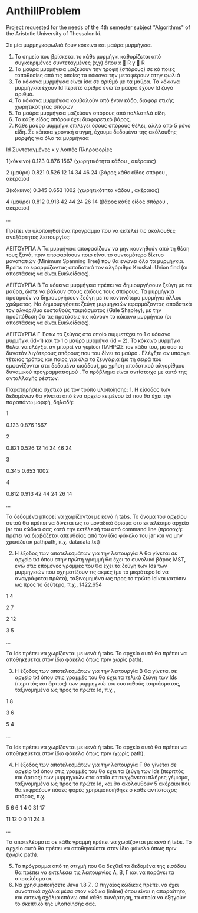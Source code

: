 # AnthillProblem
Project requested for the needs of the 4th semester subject "Algorithms" of the Aristotle University of Thessaloniki.

Σε μία μυρμηγκοφωλιά ζουν κόκκινα και μαύρα μυρμήγκια.
1. Το σημείο που βρίσκεται το κάθε μυρμήγκι καθορίζεται από συγκεκριμένες συντεταγμένες (x,y) όπου x  R y  R
2. Τα μαύρα μυρμήγκια μαζεύουν την τροφή (σπόρους) σε κά ποιες τοποθεσίες από τις οποίες
τα κόκκινα την μεταφέρουν στην φωλιά
3. Τα κόκκινα μυρμήγκια είναι ίσα σε αριθμό με τα μαύρα. Τα κόκκινα μυρμήγκια έχουν Id
περιττό αριθμό ενώ τα μαύρα έχουν Id ζυγό αριθμό.
4. Τα κόκκινα μυρμήγκια κουβαλούν από έναν κάδο, διαφορ ετικής χωρητικότητας σπόρων
5. Τα μαύρα μυρμήγκια μαζεύουν σπόρους από πολλαπλά είδη.
6. Το κάθε είδος σπόρου έχει διαφορετικό βάρος.
7. Κάθε μαύρο μυρμήγκι επιλέγει όσους σπόρους θέλει, αλλά από 5 μόνο είδη.
Σε κάποια χρονική στιγμή, έχουμε δεδομένα της ακόλουθης μορφής για όλα τα μυρμήγκια

Id         Συντεταγμένες x y       Λοιπές Πληροφορίες

1(κόκκινο) 0.123 0.876          1567 (χωρητικότητα κάδου , ακέραιος)

2 (μαύρο)  0.821 0.526          12 14 34 46 24 (βάρος κάθε είδος σπόρου , ακέραιοι)

3(κόκκινο) 0.345 0.653          1002 (χωρητικότητα κάδου , ακέραιος)

4 (μαύρο)  0.812 0.913          42 44 24 26 14 (βάρος κάθε είδος σπόρου , ακέραιοι)

...

Πρέπει να υλοποιηθεί ένα πρόγραμμα που να εκτελεί τις ακόλουθες ανεξάρτητες λειτουργίες:

ΛΕΙΤΟΥΡΓΙΑ Α
Τα μυρμήγκια αποφασίζουν να μην κουνηθούν από τη θέση τους ξανά, πριν αποφασίσουν ποιο
είναι το συντομότερο δίκτυο μονοπατιών (Minimum Spanning Tree) που θα ενώνει όλα τα
μυρμήγκια. Βρείτε το εφαρμόζοντας αποδοτικά τον αλγόριθμο Kruskal+Union find (οι αποστάσεις να είναι Ευκλείδειες).

ΛΕΙΤΟΥΡΓΙΑ B
Τα κόκκινα μυρμήγκια πρέπει να δημιουργήσουν ζεύγη με τα μαύρα, ώστε να βάλουν στους
κάδους τους σπόρους. Τα μυρμήγκια προτιμούν να δημιουργήσουν ζεύγη με το κοντινότερο
μυρμήγκι άλλου χρώματος. Να δημιουργήσετε ζεύγη μυρμηγκιών εφαρμόζοντας αποδοτικά τον
αλγόριθμο ευσταθούς ταιριάσματος (Gale Shapley), με την προϋπόθεση ότι τις προτάσεις τις
κάνουν τα κόκκινα μυρμήγκια (οι αποστάσεις να είναι Ευκλείδειες).

ΛΕΙΤΟΥΡΓΙΑ Γ
Έστω το ζεύγος στο οποίο συμμετέχει το 1
ο κόκκινο μυρμήγκι (id=1) και το 1 ο μαύρο μυρμήγκι (id = 2).
Το κόκκινο μυρμήγκι θέλει να ελέγξει αν μπορεί να γεμίσει ΠΛΗΡΩΣ τον κάδο του, με όσο
το δυνατόν λιγότερους σπόρους που του δίνει το μαύρο . Ελέγξτε αν υπάρχει τέτοιος τρόπος και
ποιος για όλα τα ζευγάρια (με τη σειρά που εμφανίζονται στα δεδομένα εισόδου), με χρήση
αποδοτικού αλγορίθμου δυναμικού προγραμματισμού .
Το πρόβλημα είναι αντίστοιχο με αυτό της ανταλλαγής ρέστων.

Παρατηρήσεις σχετικά με τον τρόπο υλοποίησης:
1.
Η είσοδος των δεδομένων θα γίνεται από ένα αρχείο κειμένου txt που θα έχει την παραπάνω
μορφή, δηλαδή:

1

0.123 0.876 1567

2

0.821 0.526 12 14 34 46 24

3

0.345 0.653 1002

4

0.812 0.913 42 44 24 26 14

...

Τα δεδομένα μπορεί να χωρίζονται με κενά ή tabs.
Το όνομα του αρχείου αυτού θα πρέπει να δίνεται ως το μοναδικό όρισμα στο εκτελέσιμο αρχείο jar του κώδικά σας κατά την εκτέλεσή του
από command line (προσοχή: πρέπει να διαβάζεται απευθείας από τον ίδιο φάκελο του jar και να μην χρειάζεται pathpath, π.χ. datadata.txt)

2. Η έξοδος των αποτελεσμάτων για την λειτουργία Α θα γίνεται σε αρχείο txt όπου στην πρώτη γραμμή θα έχει το συνολικό βάρος MST,
ενώ στις επόμενες γραμμές του θα έχει τα ζεύγη των Ids των μυρμηγκιών που σχηματίζουν τις ακμές (με το μικρότερο Id να αναγράφεται πρώτο),
ταξινομημένα ως προς το πρώτο Id και κατόπιν ως προς το δεύτερο, π.χ.,
1422.654

1 4

2 7

2 12

3 5

...

Τα Ids πρέπει να χωρίζονται με κενά ή tabs.
Το αρχείο αυτό θα πρέπει να αποθηκεύεται στον ίδιο φάκελο όπως πριν χωρίς path).

3. Η έξοδος των αποτελεσμάτων για την λειτουργία Β θα γίνεται σε αρχείο txt όπου στις γραμμές του θα έχει τα τελικά ζεύγη των Ids (περιττός και άρτιος) των μυρμηγκιώ του ευσταθούς ταιριάσματος, ταξινομημένα ως προς το πρώτο Id, π.χ.,

1 8

3 6

5 4

...

Τα Ids πρέπει να χωρίζονται με κενά ή tabs.
Το αρχείο αυτό θα πρέπει να αποθηκεύεται στον ίδιο φάκελο όπως πριν (χωρίς path).

4. Η έξοδος των αποτελεσμάτων για την λειτουργία Γ θα γίνεται σε αρχείο txt όπου στις γραμμές του θα έχει τα ζεύγη των Ids (περιττός και άρτιος) των μυρμηγκιών στα οποία επιτυγχάνεται πλήρες γέμισμα, ταξινομημένα ως προς το πρώτο Id, και θα ακολουθούν 5 ακέραιοι που θα εκφράζουν πόσες φορές χρησιμοποιήθηκε ο κάθε αντίστοιχος σπόρος, π.χ.

5 6  6 1 4 0 31 17

11 12   0 0 11 24 3

...

Τα αποτελέσματα σε κάθε γραμμή πρέπει να χωρίζονται με κενά ή tabs.
Το αρχείο αυτό θα πρέπει να αποθηκεύεται στον ίδιο φάκελο όπως πριν (χωρίς path).

5. Το πρόγραμμα από τη στιγμή που θα δεχθεί τα δεδομένα της εισόδου θα πρέπει να εκτελέσει τις λειτουργίες Α, Β, Γ και να παράγει τα αποτελέσματα.
6. Να χρησιμοποιήσετε Java 1.8
7.. Ο πηγαίος κώδικας πρέπει να έχει συνοπτικά σχόλια μέσα στον κώδικα (inline) όπου είναι η απαραίτητο, και εκτενή σχόλια επάνω από κάθε συνάρτηση, τα οποία να εξηγούν το σκεπτικό της υλοποίησής σας.
